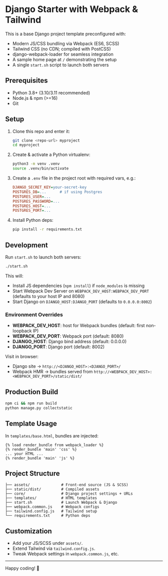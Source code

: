 # Django Starter with Webpack & Tailwind

This is a base Django project template preconfigured with:
- Modern JS/CSS bundling via Webpack (ES6, SCSS)
- Tailwind CSS (no CDN; compiled with PostCSS)
- django-webpack-loader for seamless integration
- A sample home page at `/` demonstrating the setup
- A single `start.sh` script to launch both servers

## Prerequisites
- Python 3.8+ (3.10/3.11 recommended)
- Node.js & npm (>=16)
- Git

## Setup
1. Clone this repo and enter it:
   ```bash
   git clone <repo-url> myproject
   cd myproject
   ```
2. Create & activate a Python virtualenv:
   ```bash
   python3 -m venv .venv
   source .venv/bin/activate
   ```
3. Create a `.env` file in the project root with required vars, e.g.:
   ```ini
   DJANGO_SECRET_KEY=your-secret-key
   POSTGRES_DB=...      # if using Postgres
   POSTGRES_USER=...
   POSTGRES_PASSWORD=...
   POSTGRES_HOST=...
   POSTGRES_PORT=...
   ```
4. Install Python deps:
   ```bash
   pip install -r requirements.txt
   ```

## Development
Run `start.sh` to launch both servers:
```bash
./start.sh
```
This will:
- Install JS dependencies (`npm install`) if `node_modules` is missing
- Start Webpack Dev Server on `WEBPACK_DEV_HOST:WEBPACK_DEV_PORT` (defaults to your host IP and 8080)
- Start Django on `DJANGO_HOST:DJANGO_PORT` (defaults to `0.0.0.0:8002`)

### Environment Overrides
- **WEBPACK_DEV_HOST**: host for Webpack bundles (default: first non-loopback IP)
- **WEBPACK_DEV_PORT**: Webpack port (default: 8080)
- **DJANGO_HOST**: Django bind address (default: 0.0.0.0)
- **DJANGO_PORT**: Django port (default: 8002)

Visit in browser:
- Django site → `http://<DJANGO_HOST>:<DJANGO_PORT>/`
- Webpack HMR → bundles served from `http://<WEBPACK_DEV_HOST>:<WEBPACK_DEV_PORT>/static/dist/`

## Production Build
```bash
npm ci && npm run build
python manage.py collectstatic
```

## Template Usage
In `templates/base.html`, bundles are injected:
```django
{% load render_bundle from webpack_loader %}
{% render_bundle 'main' 'css' %}
... your HTML ...
{% render_bundle 'main' 'js' %}
```

## Project Structure
```
├── assets/              # Front-end source (JS & SCSS)
├── static/dist/         # Compiled assets
├── core/                # Django project settings + URLs
├── templates/           # HTML templates
├── start.sh             # Launch Webpack & Django
├── webpack.common.js    # Webpack configs
├── tailwind.config.js   # Tailwind setup
└── requirements.txt     # Python deps
```

## Customization
- Add your JS/SCSS under `assets/`.
- Extend Tailwind via `tailwind.config.js`.
- Tweak Webpack settings in `webpack.common.js`, etc.

---
Happy coding! 🚀